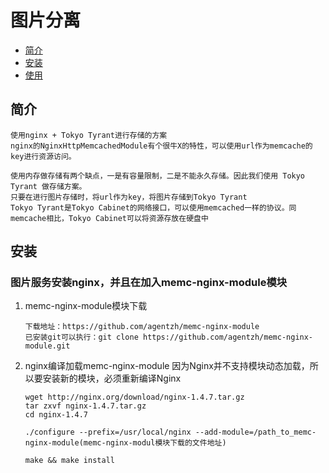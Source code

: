 # 图片分离

- [简介](#introduction)
- [安装](#install)
- [使用](#use)

<a name="introduction"></a>

## 简介

    使用nginx + Tokyo Tyrant进行存储的方案
    nginx的NginxHttpMemcachedModule有个很牛X的特性，可以使用url作为memcache的key进行资源访问。

    使用内存做存储有两个缺点，一是有容量限制，二是不能永久存储。因此我们使用 Tokyo Tyrant 做存储方案。
    只要在进行图片存储时，将url作为key，将图片存储到Tokyo Tyrant
    Tokyo Tyrant是Tokyo Cabinet的网络接口，可以使用memcached一样的协议。同memcache相比，Tokyo Cabinet可以将资源存放在硬盘中

<a name="use"></a>

## 安装

### 图片服务安装nginx，并且在加入memc-nginx-module模块

1. memc-nginx-module模块下载
   ```
   下载地址：https://github.com/agentzh/memc-nginx-module
   已安装git可以执行：git clone https://github.com/agentzh/memc-nginx-module.git
   ```

2. nginx编译加载memc-nginx-module
   因为Nginx并不支持模块动态加载，所以要安装新的模块，必须重新编译Nginx

   ```
   wget http://nginx.org/download/nginx-1.4.7.tar.gz
   tar zxvf nginx-1.4.7.tar.gz
   cd nginx-1.4.7

   ./configure --prefix=/usr/local/nginx --add-module=/path_to_memc-nginx-module(memc-nginx-modul模块下载的文件地址)

   make && make install
   ```
